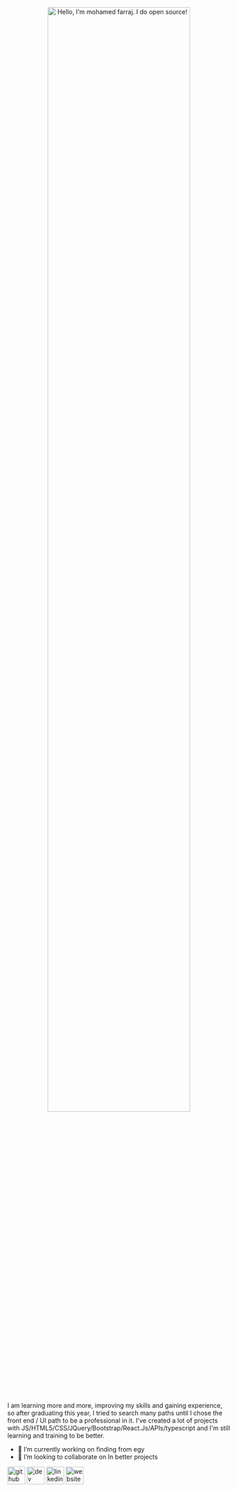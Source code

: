 <p align="center"><a href="https://anuraghazra.github.io"><img width="80%" alt="Hello, I'm mohamed farraj. I do open source!" src="./assets/gh-readme-header.png" /></a></p>

<br />
I am learning more and more, improving my skills and gaining experience, so after graduating this year, I tried to search many paths until I chose the front end / UI path to be a professional in it. I've created a lot of projects with JS/HTML5/CSS/JQuery/Bootstrap/React.Js/APIs/typescript and I'm still learning and training to be better.

 

- 🔭 I’m currently working on finding from egy 
- 👯 I’m looking to collaborate on In better projects 


[<img src='https://cdn.jsdelivr.net/npm/simple-icons@3.0.1/icons/github.svg' alt='github' height='40'>](https://github.com/https://github.com/MohamedMohamoud?tab=repositories)  [<img src='https://cdn.jsdelivr.net/npm/simple-icons@3.0.1/icons/dev-dot-to.svg' alt='dev' height='40'>](https://dev.to/https://dev.to/mohamedmohamoud)  [<img src='https://cdn.jsdelivr.net/npm/simple-icons@3.0.1/icons/linkedin.svg' alt='linkedin' height='40'>](https://www.linkedin.com/in/https://www.linkedin.com/in/muhammad-farraj-94797a221//)  [<img src='https://cdn.jsdelivr.net/npm/simple-icons@3.0.1/icons/icloud.svg' alt='website' height='40'>](https://mofarraj1.netlify.app/)  



 

